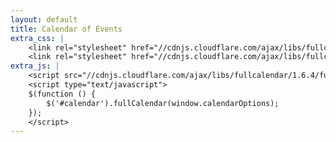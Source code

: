 ```yaml
---
layout: default
title: Calendar of Events
extra_css: |
    <link rel="stylesheet" href="//cdnjs.cloudflare.com/ajax/libs/fullcalendar/1.6.4/fullcalendar.css">
    <link rel="stylesheet" href="//cdnjs.cloudflare.com/ajax/libs/fullcalendar/1.6.4/fullcalendar.print.css">
extra_js: |
    <script src="//cdnjs.cloudflare.com/ajax/libs/fullcalendar/1.6.4/fullcalendar.min.js"></script>
    <script type="text/javascript">
    $(function () {
        $('#calendar').fullCalendar(window.calendarOptions);
    });
    </script>
---
```



<script type="text/javascript">
    window.calendarOptions = {
        events: [
            {% for event in site.categories.calendar %}
            {
                title: {{event.title | jsonify }},
                start: {{event.date | jsonify }},
                end: "",
                url: {{event.url | jsonify }}
            }
            {% if forloop.last == false %},{% endif %}
            {% endfor %}
        ]
    };
</script>

<div id="calendar"></div>
